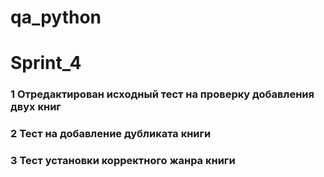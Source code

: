 # qa_python
# Sprint_4

### 1 Отредактирован исходный тест на проверку добавления двух книг

### 2 Тест на добавление дубликата книги

### 3 Тест установки корректного жанра книги